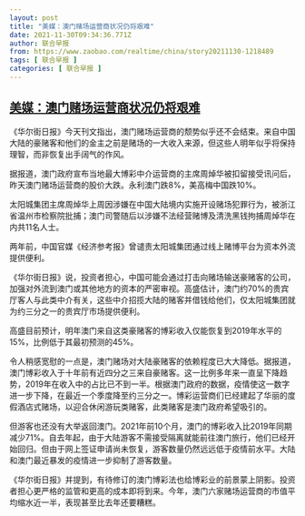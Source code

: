 ```yaml
---
layout: post
title: "美媒：澳门赌场运营商状况仍将艰难"
date: 2021-11-30T09:34:36.771Z
author: 联合早报
from: https://www.zaobao.com/realtime/china/story20211130-1218489
tags: [ 联合早报 ]
categories: [ 联合早报 ]
---
```

<!--1638281940000-->
[美媒：澳门赌场运营商状况仍将艰难](https://www.zaobao.com/realtime/china/story20211130-1218489)
------

<div>
<p>《华尔街日报》今天刊文指出，澳门赌场运营商的颓势似乎还不会结束。来自中国大陆的豪赌客和他们的金主之前是赌场的一大收入来源，但这些人明年似乎将保持理智，而非恢复出手阔气的作风。</p><p>据报道，澳门政府宣布当地最大博彩中介运营商的主席周焯华被扣留接受讯问后，昨天澳门赌场运营商的股价大跌。永利澳门跌8%，美高梅中国跌10%。</p><p>太阳城集团主席周焯华上周因涉嫌在中国大陆境内实施开设赌场犯罪行为，被浙江省温州市检察院批捕；澳门司警随后以涉嫌不法经营赌博及清洗黑钱拘捕周焯华在内共11名人士。</p><section id="imu"><div id="dfp-ad-imu1">        </div></section><p>两年前，中国官媒《经济参考报》曾谴责太阳城集团通过线上赌博平台为资本外流提供便利。</p><p>《华尔街日报》说，投资者担心，中国可能会通过打击向赌场输送豪赌客的公司，加强对外流到澳门或其他地方的资本的严密审视。高盛估计，澳门约70%的贵宾厅客人与此类中介有关，这些中介招揽大陆的赌客并借钱给他们，仅太阳城集团就为约三分之一的贵宾厅市场提供便利。</p><p>高盛目前预计，明年澳门来自这类豪赌客的博彩收入仅能恢复到2019年水平的15%，比例低于其最初预测的45%。</p><div id="innity-in-post"></div><div id="dfp-ad-midarticlespecial">        </div><p>令人稍感宽慰的一点是，澳门赌场对大陆豪赌客的依赖程度已大大降低。据报道，澳门博彩收入于十年前有近四分之三来自豪赌客。这一比例多年来一直呈下降趋势，2019年在收入中的占比已不到一半。根据澳门政府的数据，疫情使这一数字进一步下降，在最近一个季度降至约三分之一。博彩运营商们已经建起了华丽的度假酒店式赌场，以迎合休闲游玩类赌客，此类赌客是澳门政府希望吸引的。</p><p>但游客也还没有大举返回澳门。2021年前10个月，澳门的博彩收入比2019年同期减少71%。自去年起，由于大陆游客不需接受隔离就能前往澳门旅行，他们已经开始回归。但由于网上签证申请尚未恢复，游客数量仍然远远低于疫情前水平。大陆和澳门最近暴发的疫情进一步抑制了游客数量。</p><p>《华尔街日报》并提到，有待修订的澳门博彩法也给博彩业的前景蒙上阴影。投资者担心更严格的监管和更高的成本即将到来。今年，澳门六家赌场运营商的市值平均缩水近一半，表现甚至比去年还要糟糕。<br>&nbsp;</p>      <div class="cx_paywall_placeholder" id="sph_cdp_40"></div>
</div>

